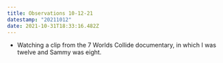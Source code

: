 ```yaml
---
title: Observations 10-12-21
datestamp: "20211012"
date: 2021-10-31T18:33:16.482Z
---
```

- Watching a clip from the 7 Worlds Collide documentary, in which I was twelve and Sammy was eight.